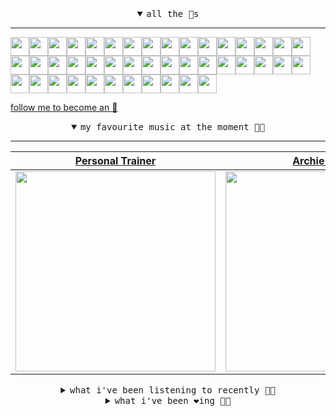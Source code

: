 <details open>

<summary align="center"><samp>all the 🥚s</samp></summary>
<hr />

<a href="https://github.com/muratkndmr"><img src="https://avatars.githubusercontent.com/u/117161306?s=90&u=c91834d3ba0fe23fd840ba7d6cbb1f3944b7b900&v=4" width="30" height="30" /><a href="https://github.com/currlybracket"><img src="https://avatars.githubusercontent.com/u/129277849?s=90&u=6644fdd8315628b6b75a61feb657a4b6e7fac3eb&v=4" width="30" height="30" /><a href="https://github.com/memoriaXII"><img src="https://avatars.githubusercontent.com/u/56249189?s=90&u=baf65d25caa57a26e70fa351dad048d936050f07&v=4" width="30" height="30" /><a href="https://github.com/JhnEngblm"><img src="https://avatars.githubusercontent.com/u/79695292?s=90&v=4" width="30" height="30" /><a href="https://github.com/talentlessguy"><img src="https://avatars.githubusercontent.com/u/35937217?s=90&u=2f4a9eb4b4921f4704578b785522f40fe6efd9eb&v=4" width="30" height="30" /><a href="https://github.com/trevorwhealy"><img src="https://avatars.githubusercontent.com/u/14946478?s=90&u=984e08785c7cc2eab6a96f7bd5cf57ba28aced34&v=4" width="30" height="30" /><a href="https://github.com/herlon214"><img src="https://avatars.githubusercontent.com/u/3419441?s=90&u=df59cf9d3dbe20a4c4ebfc77244d517fdce27c01&v=4" width="30" height="30" /><a href="https://github.com/weaverfish111"><img src="https://avatars.githubusercontent.com/u/78041472?s=90&u=9f18a50bb0dc425de6b40c1dbd85d603a6b7857f&v=4" width="30" height="30" /><a href="https://github.com/Kampotboy"><img src="https://avatars.githubusercontent.com/u/111836496?s=90&u=efa2538d18aff5c0db3561992d5493532eed45b5&v=4" width="30" height="30" /><a href="https://github.com/ozzfonnf95"><img src="https://avatars.githubusercontent.com/u/108581837?s=90&v=4" width="30" height="30" /><a href="https://github.com/romanofficial"><img src="https://avatars.githubusercontent.com/u/47697490?s=90&u=e04ea0910507ab1b63fb84fdd11ec9fd82c90cd4&v=4" width="30" height="30" /><a href="https://github.com/cumsoft"><img src="https://avatars.githubusercontent.com/u/97250816?s=90&u=6908badb6573e2743d1f3f8a0a0df6ffe92f9e37&v=4" width="30" height="30" /><a href="https://github.com/gkartalis"><img src="https://avatars.githubusercontent.com/u/21178754?s=90&u=52429c6fb9b08ffd99077d6289fbc8a76ae32260&v=4" width="30" height="30" /><a href="https://github.com/kenjinote"><img src="https://avatars.githubusercontent.com/u/2605401?s=90&u=eedb455e76cb25f023a3626808cd572b7df70ef7&v=4" width="30" height="30" /><a href="https://github.com/Sings168"><img src="https://avatars.githubusercontent.com/u/102612762?s=90&u=1a80803741f4f7c66a1207d24077068f9c262965&v=4" width="30" height="30" /><a href="https://github.com/vivekweb2013"><img src="https://avatars.githubusercontent.com/u/7036736?s=90&v=4" width="30" height="30" /><a href="https://github.com/AYIDouble"><img src="https://avatars.githubusercontent.com/u/18186995?s=90&u=d5e4fa63d5a31be7a3805083a739f22c11a25918&v=4" width="30" height="30" /><a href="https://github.com/mlpao500"><img src="https://avatars.githubusercontent.com/u/95065745?s=90&v=4" width="30" height="30" /><a href="https://github.com/gabrielferrazduque"><img src="https://avatars.githubusercontent.com/u/83476335?s=90&u=4e408a9505f64e80da5f4a8f935c147c3e208309&v=4" width="30" height="30" /><a href="https://github.com/decobeto"><img src="https://avatars.githubusercontent.com/u/32197501?s=90&u=dbba898a88910e1169d8fad301755f16a1834a9b&v=4" width="30" height="30" /><a href="https://github.com/franciane-lark"><img src="https://avatars.githubusercontent.com/u/66569250?s=90&u=7f3c92de242fdcc47d4deb1816f260d2703e2055&v=4" width="30" height="30" /><a href="https://github.com/kettanaito"><img src="https://avatars.githubusercontent.com/u/14984911?s=90&u=8e311454fc3db9eb53086f21957d28593ab1de6a&v=4" width="30" height="30" /><a href="https://github.com/0000marcell"><img src="https://avatars.githubusercontent.com/u/4584144?s=90&u=fbe23e42bf8509c207e2bc80e31cff8d808f4d6e&v=4" width="30" height="30" /><a href="https://github.com/luiznasciment0"><img src="https://avatars.githubusercontent.com/u/55008532?s=90&u=871e49a7a4a33e3f5933dee5ac83eaf3ece1ec45&v=4" width="30" height="30" /><a href="https://github.com/sibelius"><img src="https://avatars.githubusercontent.com/u/2005841?s=90&u=cab8024eb61323090e1551c73c784b408b2d66b1&v=4" width="30" height="30" /><a href="https://github.com/TSalazargr"><img src="https://avatars.githubusercontent.com/u/16808436?s=90&u=422b601dfbc600223725ecc9af1bec7b1dfee4f2&v=4" width="30" height="30" /><a href="https://github.com/bcomnes"><img src="https://avatars.githubusercontent.com/u/166301?s=90&v=4" width="30" height="30" /><a href="https://github.com/jlsjefferson"><img src="https://avatars.githubusercontent.com/u/53836950?s=90&u=619408c9778ffd2899673fdf3ba59f20b82bf470&v=4" width="30" height="30" /><a href="https://github.com/ilovedesert001"><img src="https://avatars.githubusercontent.com/u/15065396?s=90&u=c94e48f141daf951fb6eb0e4a62c0ba9ec1a5201&v=4" width="30" height="30" /><a href="https://github.com/mayconmesquita"><img src="https://avatars.githubusercontent.com/u/46308804?s=90&u=e06ac123e121b53d7eafc9199fb2a70422052fe0&v=4" width="30" height="30" /><a href="https://github.com/lucasvocos"><img src="https://avatars.githubusercontent.com/u/5739627?s=90&u=d8fcc855b2a2f046d450144a0231b0b59bae3610&v=4" width="30" height="30" /><a href="https://github.com/mikedemarais"><img src="https://avatars.githubusercontent.com/u/1325144?s=90&u=7b32dcd04811261405f2ed35d933b1484558758d&v=4" width="30" height="30" /><a href="https://github.com/davidjerleke"><img src="https://avatars.githubusercontent.com/u/11529148?s=90&u=94446866c576d620cbd33e62834c480091fedcf0&v=4" width="30" height="30" /><a href="https://github.com/jollykingd3d8"><img src="https://avatars.githubusercontent.com/u/51726854?s=90&v=4" width="30" height="30" /><a href="https://github.com/lostpebble"><img src="https://avatars.githubusercontent.com/u/1508863?s=90&u=4ada478500c2c9112fe8e3b0b8240a454403aebc&v=4" width="30" height="30" /><a href="https://github.com/karacas"><img src="https://avatars.githubusercontent.com/u/1050937?s=90&v=4" width="30" height="30" /><a href="https://github.com/eheddema"><img src="https://avatars.githubusercontent.com/u/808567?s=90&u=225eb2910c3dcd13c6bc86dcaaa14780323110db&v=4" width="30" height="30" /><a href="https://github.com/kelmer44"><img src="https://avatars.githubusercontent.com/u/3629100?s=90&v=4" width="30" height="30" /><a href="https://github.com/macabu"><img src="https://avatars.githubusercontent.com/u/1299138?s=90&u=8e157be586103823b212c5c9ada88ab2a9867ccf&v=4" width="30" height="30" /><a href="https://github.com/pvinis"><img src="https://avatars.githubusercontent.com/u/100233?s=90&v=4" width="30" height="30" /><a href="https://github.com/medeeiros"><img src="https://avatars.githubusercontent.com/u/331136?s=90&u=e44d12c7f7e45d5f5b30ea9d963a70b435ba5355&v=4" width="30" height="30" /><a href="https://github.com/langri-sha"><img src="https://avatars.githubusercontent.com/u/77084?s=90&v=4" width="30" height="30" /><a href="https://github.com/80sinteractive"><img src="https://avatars.githubusercontent.com/u/22603136?s=90&u=7f78c96ea924a48b1bd364833036f706afa57619&v=4" width="30" height="30" />
  
<samp><a href="https://github.com/bitttttten">follow me to become an 🥚</a></samp>

</details>

<details open>

<summary align="center"><samp>my favourite music at the moment 🎵🎶</samp></summary>
<hr />

<!-- toc -->

| [Personal Trainer](https://open.spotify.com/artist/2zm5WsGFYihLD85ZTRcpoc)                                                                                       | [Archie Shepp](https://open.spotify.com/artist/7C2DSqaNkh0w77O5Jz1FKh)                                                                                           | [Yusef Lateef](https://open.spotify.com/artist/33XkS6h90eeK7e6OJHw0mq)                                                                                           | [Damu The Fudgemunk](https://open.spotify.com/artist/7Mws36yO3takBR2WMsXOkM)                                                                                     |
| ---------------------------------------------------------------------------------------------------------------------------------------------------------------- | ---------------------------------------------------------------------------------------------------------------------------------------------------------------- | ---------------------------------------------------------------------------------------------------------------------------------------------------------------- | ---------------------------------------------------------------------------------------------------------------------------------------------------------------- |
| [<img src="https://i.scdn.co/image/ab6761610000e5eb7e0d4edf571fef476f0537a4" width="320" height="auto">](https://open.spotify.com/artist/2zm5WsGFYihLD85ZTRcpoc) | [<img src="https://i.scdn.co/image/ab6761610000e5ebab479e9831bdd33cc79447d4" width="320" height="auto">](https://open.spotify.com/artist/7C2DSqaNkh0w77O5Jz1FKh) | [<img src="https://i.scdn.co/image/d7a16bb2d17943ef9c45b69cb77694500561972a" width="320" height="auto">](https://open.spotify.com/artist/33XkS6h90eeK7e6OJHw0mq) | [<img src="https://i.scdn.co/image/ab6761610000e5ebab446dadec714fda9d3d4225" width="320" height="auto">](https://open.spotify.com/artist/7Mws36yO3takBR2WMsXOkM) |

<!-- tocstop -->

</details>

<details>

<summary align="center"><samp>what i've been listening to recently 🎵🎶</samp></summary>
<hr />

<!-- toc -->

| [Caroline<br />Arlo Parks](https://open.spotify.com/track/6xTp4nC8NBRSYMxGqIikSh)                                                                               | [Loro<br />Pinback](https://open.spotify.com/track/5QvreZXI9NSx1A7NXLjuxt)                                                                                      | [Velvet Ring<br />Big Thief](https://open.spotify.com/track/7qshYIOUFQAGgYfWXg1m9N)                                                                             | [Y o Y<br />Born At Midnite](https://open.spotify.com/track/2o630PUPBm3pjEdllOiErd)                                                                             |
| --------------------------------------------------------------------------------------------------------------------------------------------------------------- | --------------------------------------------------------------------------------------------------------------------------------------------------------------- | --------------------------------------------------------------------------------------------------------------------------------------------------------------- | --------------------------------------------------------------------------------------------------------------------------------------------------------------- |
| [<img src="https://i.scdn.co/image/ab6761610000e5eb7c655a5e51f4eb6e72a61b52" width="320" height="auto">](https://open.spotify.com/track/6xTp4nC8NBRSYMxGqIikSh) | [<img src="https://i.scdn.co/image/995a1332a7cae61afce8f1a74efcb8a0d9578b68" width="320" height="auto">](https://open.spotify.com/track/5QvreZXI9NSx1A7NXLjuxt) | [<img src="https://i.scdn.co/image/ab6761610000e5eb1ecc55cb453871a124d224ef" width="320" height="auto">](https://open.spotify.com/track/7qshYIOUFQAGgYfWXg1m9N) | [<img src="https://i.scdn.co/image/ab6761610000e5eba998d42cc628df23272370c4" width="320" height="auto">](https://open.spotify.com/track/2o630PUPBm3pjEdllOiErd) |

<!-- tocstop -->

</details>

<details>

<summary align="center"><samp>what i've been ❤️ing 🎵🎶</samp></summary>
<hr />

<!-- toc -->

| [Long Road Home<br />Oneohtrix Point Never](https://open.spotify.com/album/5o7JAhPyjgxKUsJH0PpwwZ)                                                              | [Y o Y<br />Born At Midnite](https://open.spotify.com/album/6xNUG5JbT6SEQ4tw0YF0MU)                                                                             | [Workinonit<br />J Dilla](https://open.spotify.com/album/5fMlysqhFE0itGn4KezMBW)                                                                                | [Men Working<br />John Lurie](https://open.spotify.com/album/6xicFnSlDnBwSqH01G4Rmx)                                                                            |
| --------------------------------------------------------------------------------------------------------------------------------------------------------------- | --------------------------------------------------------------------------------------------------------------------------------------------------------------- | --------------------------------------------------------------------------------------------------------------------------------------------------------------- | --------------------------------------------------------------------------------------------------------------------------------------------------------------- |
| [<img src="https://i.scdn.co/image/ab67616d0000b2732a61d594ec8bb680c0ee0a10" width="320" height="auto">](https://open.spotify.com/album/5o7JAhPyjgxKUsJH0PpwwZ) | [<img src="https://i.scdn.co/image/ab67616d0000b273d457ffbf6a914535def69342" width="320" height="auto">](https://open.spotify.com/album/6xNUG5JbT6SEQ4tw0YF0MU) | [<img src="https://i.scdn.co/image/ab67616d0000b27383bb78285449998bb974da45" width="320" height="auto">](https://open.spotify.com/album/5fMlysqhFE0itGn4KezMBW) | [<img src="https://i.scdn.co/image/ab67616d0000b273f31378c188c596a47669a083" width="320" height="auto">](https://open.spotify.com/album/6xicFnSlDnBwSqH01G4Rmx) |

<!-- tocstop -->

</details>
